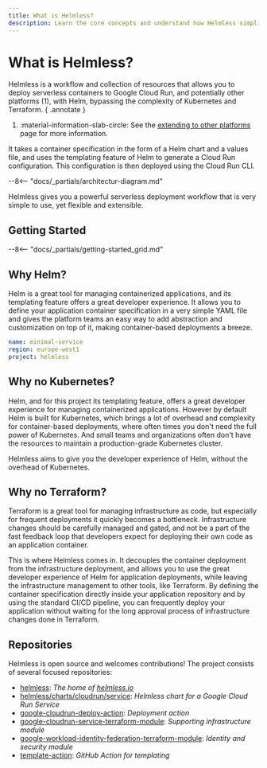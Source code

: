 ```yaml
---
title: What is Helmless?
description: Learn the core concepts and understand how Helmless simplifies serverless deployments.
---
```


# What is Helmless?

Helmless is a workflow and collection of resources that allows you to deploy serverless containers to Google Cloud Run, and potentially other platforms (1), with Helm, bypassing the complexity of Kubernetes and Terraform.
{ .annotate }

1.   :material-information-slab-circle: See the [extending to other platforms](./architecture.md) page for more information.

It takes a container specification in the form of a Helm chart and a values file, and uses the templating feature of Helm to generate a Cloud Run configuration. This configuration is then deployed using the Cloud Run CLI.

--8<-- "docs/_partials/architectur-diagram.md"

Helmless gives you a powerful serverless deployment workflow that is very simple to use, yet flexible and extensible.

## Getting Started

--8<-- "docs/_partials/getting-started_grid.md"

## Why Helm?

Helm is a great tool for managing containerized applications, and its templating feature offers a great developer experience. It allows you to define your application container specification in a very simple YAML file and gives the platform teams an easy way to add abstraction and customization on top of it, making container-based deployments a breeze.

```yaml title=".hemless/values.yaml"
name: minimal-service
region: europe-west1
project: helmless
```

## Why **no** Kubernetes?

Helm, and for this project its templating feature, offers a great developer experience for managing containerized applications. However by default Helm is built for Kubernetes, which brings a lot of overhead and complexity for container-based deployments, where often times you don't need the full power of Kubernetes. And small teams and organizations often don't have the resources to maintain a production-grade Kubernetes cluster.

Helmless aims to give you the developer experience of Helm, without the overhead of Kubernetes.

## Why **no** Terraform?

Terraform is a great tool for managing infrastructure as code, but especially for frequent deployments it quickly becomes a bottleneck. Infrastructure changes should be carefully managed and gated, and not be a part of the fast feedback loop that developers expect for deploying their own code as an application container.

This is where Helmless comes in. It decouples the container deployment from the infrastructure deployment, and allows you to use the great developer experience of Helm for application deployments, while leaving the infrastructure management to other tools, like Terraform. By defining the container specification directly inside your application repository and by using the standard CI/CD pipeline, you can frequently deploy your application without waiting for the long approval process of infrastructure changes done in Terraform.


## Repositories

Helmless is open source and welcomes contributions! The project consists of several focused repositories:

- [helmless](https://github.com/helmless/helmless): _The home of [helmless.io](https://helmless.io)_
- [helmless/charts/cloudrun/service](https://github.com/helmless/helmless/tree/main/charts/cloudrun/service): _Helmless chart for a Google Cloud Run Service_
- [google-cloudrun-deploy-action](https://github.com/helmless/google-cloudrun-deploy-action): _Deployment action_
- [google-cloudrun-service-terraform-module](https://github.com/helmless/google-cloudrun-service-terraform-module): _Supporting infrastructure module_
- [google-workload-identity-federation-terraform-module](https://github.com/helmless/google-workload-identity-federation-terraform-module): _Identity and security module_
- [template-action](https://github.com/helmless/template-action): _GitHub Action for templating_
